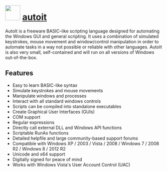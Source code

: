 ﻿# <img src="https://cdn.jsdelivr.net/gh/chocolatey/chocolatey-coreteampackages@40da80591281de666f24852bb71cb12449cf2997/icons/autoit.png" width="48" height="48"/> [autoit](https://chocolatey.org/packages/autoit)


AutoIt is a freeware BASIC-like scripting language designed for automating the Windows GUI and general scripting.
It uses a combination of simulated keystrokes, mouse movement and window/control manipulation in order to automate tasks in a way not possible or reliable with other languages.
AutoIt is also very small, self-contained and will run on all versions of Windows out-of-the-box.

## Features

* Easy to learn BASIC-like syntax
* Simulate keystrokes and mouse movements
* Manipulate windows and processes
* Interact with all standard windows controls
* Scripts can be compiled into standalone executables
* Create Graphical User Interfaces (GUIs)
* COM support
* Regular expressions
* Directly call external DLL and Windows API functions
* Scriptable RunAs functions
* Detailed helpfile and large community-based support forums
* Compatible with Windows XP / 2003 / Vista / 2008 / Windows 7 / 2008 R2 / Windows 8 / 2012 R2
* Unicode and x64 support
* Digitally signed for peace of mind
* Works with Windows Vista's User Account Control (UAC)

